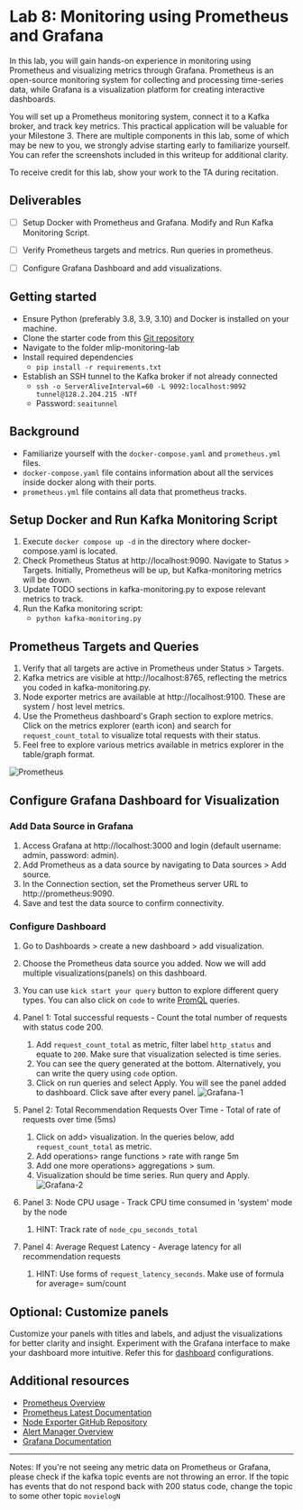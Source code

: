 # Lab 8: Monitoring using Prometheus and Grafana
In this lab, you will gain hands-on experience in monitoring using Prometheus and visualizing metrics through Grafana. Prometheus is an open-source monitoring system for collecting and processing time-series data, while Grafana is a visualization platform for creating interactive dashboards. 

You will set up a Prometheus monitoring system, connect it to a Kafka broker, and track key metrics. This practical application will be valuable for your Milestone 3. There are multiple components in this lab, some of which may be new to you, we strongly advise starting early to familiarize yourself. You can refer the screenshots included in this writeup for additional clarity.

To receive credit for this lab, show your work to the TA during recitation.

## Deliverables
- [ ] Setup Docker with Prometheus and Grafana.	Modify and Run Kafka Monitoring Script.
- [ ] Verify Prometheus targets and metrics. Run queries in prometheus.
- [ ] Configure Grafana Dashboard and add visualizations.


## Getting started
- Ensure Python (preferably 3.8, 3.9, 3.10) and Docker is installed on your machine.
- Clone the starter code from this [Git repository](https://github.com/tanya-5/mlip-monitoring-lab) 
- Navigate to the folder mlip-monitoring-lab
- Install required dependencies
    - `pip install -r requirements.txt`
- Establish an SSH tunnel to the Kafka broker if not already connected
    - `ssh -o ServerAliveInterval=60 -L 9092:localhost:9092 tunnel@128.2.204.215 -NTf`
    - Password: `seaitunnel`

## Background
- Familiarize yourself with the `docker-compose.yaml` and `prometheus.yml` files.
- `docker-compose.yaml` file contains information about all the services inside docker along with their ports. 
- `prometheus.yml` file contains all data that prometheus tracks.

## Setup Docker and Run Kafka Monitoring Script
1. Execute `docker compose up -d` in the directory where docker-compose.yaml is located.
2. Check Prometheus Status at http://localhost:9090. Navigate to Status > Targets. Initially, Prometheus will be up, but Kafka-monitoring metrics will be down.
3. Update TODO sections in kafka-monitoring.py to expose relevant metrics to track.
4. Run the Kafka monitoring script: 
    - `python kafka-monitoring.py`

## Prometheus Targets and Queries
1. Verify that all targets are active in Prometheus under Status > Targets.
2. Kafka metrics are visible at http://localhost:8765, reflecting the metrics you coded in kafka-monitoring.py.
3. Node exporter metrics are available at http://localhost:9100. These are system / host level metrics.
4. Use the Prometheus dashboard's Graph section to explore metrics. Click on the metrics explorer (earth icon) and search for `request_count_total` to visualize total requests with their status.
5. Feel free to explore various metrics available in metrics explorer in the table/graph format.

![Prometheus](https://github.com/tanya-5/mlip-monitoring-lab/blob/69a1484ba796c7f9ceb0e97131fbaa79d7ef49b5/images/prometheus.PNG)

## Configure Grafana Dashboard for Visualization
### Add Data Source in Grafana
1. Access Grafana at http://localhost:3000 and login (default username: admin, password: admin).
2. Add Prometheus as a data source by navigating to Data sources > Add source.
3. In the Connection section, set the Prometheus server URL to http://prometheus:9090.
4. Save and test the data source to confirm connectivity.


### Configure Dashboard
1. Go to Dashboards > create a new dashboard > add visualization.
2. Choose the Prometheus data source you added. Now we will add multiple visualizations(panels) on this dashboard. 
3. You can use `kick start your query` button to explore different query types. You can also click on `code` to write [PromQL](https://grafana.com/blog/2020/02/04/introduction-to-promql-the-prometheus-query-language/) queries.
4. Panel 1: Total successful requests - Count the total number of requests with status code 200. 
   1. Add `request_count_total` as metric, filter label `http_status` and equate to `200`. Make sure that visualization selected is time series. 
   2. You can see the query generated at the bottom. Alternatively, you can write the query using `code` option.
   3. Click on run queries and select Apply. You will see the panel added to dashboard. Click save after every panel.
   ![Grafana-1](https://github.com/tanya-5/mlip-monitoring-lab/blob/69a1484ba796c7f9ceb0e97131fbaa79d7ef49b5/images/grafana-1.png)
   
5. Panel 2: Total Recommendation Requests Over Time - Total of rate of requests over time (5ms)
   1. Click on add> visualization. In the queries below, add `request_count_total` as metric. 
   2. Add operations> range functions > rate  with range 5m
   3. Add one more operations> aggregations > sum. 
   4. Visualization should be time series. Run query and Apply. 
   ![Grafana-2](https://github.com/tanya-5/mlip-monitoring-lab/blob/69a1484ba796c7f9ceb0e97131fbaa79d7ef49b5/images/grafana-2.png)

6. Panel 3: Node CPU usage - Track CPU time consumed in 'system' mode by the node
   1. HINT: Track rate of `node_cpu_seconds_total`

7. Panel 4: Average Request Latency - Average latency for all recommendation requests
   1. HINT: Use forms of `request_latency_seconds`. Make use of formula for average= sum/count



## Optional: Customize panels
Customize your panels with titles and labels, and adjust the visualizations for better clarity and insight. 
Experiment with the Grafana interface to make your dashboard more intuitive. Refer this for [dashboard](https://grafana.com/grafana/dashboards/) configurations.


## Additional resources
- [Prometheus Overview](https://prometheus.io/docs/introduction/overview/)
- [Prometheus Latest Documentation](https://prometheus.io/docs/prometheus/latest/migration/)
- [Node Exporter GitHub Repository](https://github.com/prometheus/node_exporter)
- [Alert Manager Overview](https://prometheus.io/docs/alerting/latest/overview/)
- [Grafana Documentation](https://grafana.com/docs/)
---


Notes: If you're not seeing any metric data on Prometheus or Grafana, please check if the kafka topic events are not throwing an error. If the topic has events that do not respond back with 200 status code, change the topic to some other topic `movielogN`
